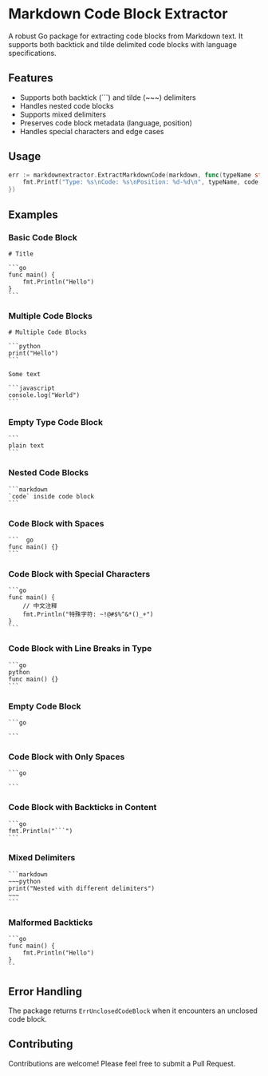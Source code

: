 # Markdown Code Block Extractor

A robust Go package for extracting code blocks from Markdown text. It supports both backtick and tilde delimited code blocks with language specifications.

## Features

- Supports both backtick (```) and tilde (~~~) delimiters
- Handles nested code blocks
- Supports mixed delimiters
- Preserves code block metadata (language, position)
- Handles special characters and edge cases

## Usage

```go
err := markdownextractor.ExtractMarkdownCode(markdown, func(typeName string, code string, startOffset int, endOffset int) {
    fmt.Printf("Type: %s\nCode: %s\nPosition: %d-%d\n", typeName, code, startOffset, endOffset)
})
```

## Examples

### Basic Code Block

    # Title

    ```go
    func main() {
        fmt.Println("Hello")
    }
    ```

### Multiple Code Blocks

    # Multiple Code Blocks

    ```python
    print("Hello")
    ```

    Some text

    ```javascript
    console.log("World")
    ```

### Empty Type Code Block

    ```
    plain text
    ```

### Nested Code Blocks

    ```markdown
    `code` inside code block
    ```

### Code Block with Spaces

    ```  go  
    func main() {}
    ```

### Code Block with Special Characters

    ```go
    func main() {
        // 中文注释
        fmt.Println("特殊字符: ~!@#$%^&*()_+")
    }
    ```

### Code Block with Line Breaks in Type

    ```go
    python
    func main() {}
    ```

### Empty Code Block

    ```go

    ```

### Code Block with Only Spaces

    ```go
        
    ```

### Code Block with Backticks in Content

    ```go
    fmt.Println("```")
    ```

### Mixed Delimiters

    ```markdown
    ~~~python
    print("Nested with different delimiters")
    ~~~
    ```

### Malformed Backticks

    ```go
    func main() {
        fmt.Println("Hello")
    }
    ``

## Error Handling

The package returns `ErrUnclosedCodeBlock` when it encounters an unclosed code block.

## Contributing

Contributions are welcome! Please feel free to submit a Pull Request. 